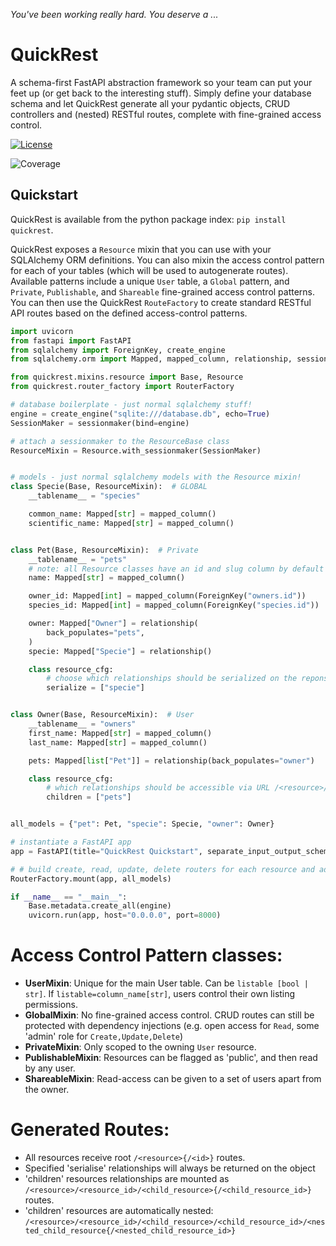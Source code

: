 _You've been working really hard. You deserve a ..._

# QuickRest

A schema-first FastAPI abstraction framework so your team can put your feet up (or get back to the interesting stuff).
Simply define your database schema and let QuickRest generate all your pydantic objects, CRUD controllers and (nested) RESTful routes, complete with fine-grained access control.

[![License][license badge]][license]

![Coverage][coverage badge]

[license badge]: https://img.shields.io/badge/License-MIT-blue.svg
[license]: https://opensource.org/licenses/MIT


[coverage badge]: https://img.shields.io/endpoint?url=https://gist.githubusercontent.com/Lkruitwagen/a16058370777530ed286dab325015195/raw/quickrest-coverage-badge.json


## Quickstart

QuickRest is available from the python package index: `pip install quickrest`.

QuickRest exposes a `Resource` mixin that you can use with your SQLAlchemy ORM definitions.
You can also mixin the access control pattern for each of your tables (which will be used to autogenerate routes).
Available patterns include a unique `User` table, a `Global` pattern, and `Private`, `Publishable`, and `Shareable` fine-grained access control patterns.
You can then use the QuickRest `RouteFactory` to create standard RESTful API routes based on the defined access-control patterns.

```python
import uvicorn
from fastapi import FastAPI
from sqlalchemy import ForeignKey, create_engine
from sqlalchemy.orm import Mapped, mapped_column, relationship, sessionmaker

from quickrest.mixins.resource import Base, Resource
from quickrest.router_factory import RouterFactory

# database boilerplate - just normal sqlalchemy stuff!
engine = create_engine("sqlite:///database.db", echo=True)
SessionMaker = sessionmaker(bind=engine)

# attach a sessionmaker to the ResourceBase class
ResourceMixin = Resource.with_sessionmaker(SessionMaker)


# models - just normal sqlalchemy models with the Resource mixin!
class Specie(Base, ResourceMixin):  # GLOBAL
    __tablename__ = "species"

    common_name: Mapped[str] = mapped_column()
    scientific_name: Mapped[str] = mapped_column()


class Pet(Base, ResourceMixin):  # Private
    __tablename__ = "pets"
    # note: all Resource classes have an id and slug column by default
    name: Mapped[str] = mapped_column()

    owner_id: Mapped[int] = mapped_column(ForeignKey("owners.id"))
    species_id: Mapped[int] = mapped_column(ForeignKey("species.id"))

    owner: Mapped["Owner"] = relationship(
        back_populates="pets",
    )
    specie: Mapped["Specie"] = relationship()

    class resource_cfg:
        # choose which relationships should be serialized on the reponse
        serialize = ["specie"]


class Owner(Base, ResourceMixin):  # User
    __tablename__ = "owners"
    first_name: Mapped[str] = mapped_column()
    last_name: Mapped[str] = mapped_column()

    pets: Mapped[list["Pet"]] = relationship(back_populates="owner")

    class resource_cfg:
        # which relationships should be accessible via URL /<resource>/<id>/<relationship>
        children = ["pets"]


all_models = {"pet": Pet, "specie": Specie, "owner": Owner}

# instantiate a FastAPI app
app = FastAPI(title="QuickRest Quickstart", separate_input_output_schemas=False)

# # build create, read, update, delete routers for each resource and add them to the app
RouterFactory.mount(app, all_models)

if __name__ == "__main__":
    Base.metadata.create_all(engine)
    uvicorn.run(app, host="0.0.0.0", port=8000)
```


# Access Control Pattern classes:

- **UserMixin**: Unique for the main User table. Can be `listable [bool | str]`. If `listable=column_name[str]`, users control their own listing permissions.
- **GlobalMixin**: No fine-grained access control. CRUD routes can still be protected with dependency injections (e.g. open access for `Read`, some 'admin' role for `Create,Update,Delete`)
- **PrivateMixin**: Only scoped to the owning `User` resource.
- **PublishableMixin**: Resources can be flagged as 'public', and then read by any user.
- **ShareableMixin**: Read-access can be given to a set of users apart from the owner.

# Generated Routes:

- All resources receive root `/<resource>{/<id>}` routes.
- Specified 'serialise' relationships will always be returned on the object
- 'children' resources relationships are mounted as  `/<resource>/<resource_id>/<child_resource>{/<child_resource_id>}` routes.
- 'children' resources are automatically nested: `/<resource>/<resource_id>/<child_resource>/<child_resource_id>/<nested_child_resource{/<nested_child_resource_id>}`

